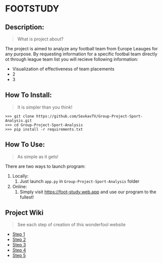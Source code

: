 # FOOTSTUDY

## Description:
> What is project about?

The project is aimed to analyze any football team from Europe Leauges for any purpose.
By requesting information for a specific footbal team directly ot through league team list you will recieve following information:
* Visualization of effectiveness of team placements
* 2
* 3
## How To Install:
> It is simpler than you think!
```
>>> git clone https://github.com/SevkavTV/Group-Project-Sport-Analysis.git
>>> cd Group-Project-Sport-Analysis
>>> pip install -r requirements.txt
```
## How To Use:
> As simple as it gets!

There are two ways to launch program:
1. Locally:
    1. Just launch `app.py` in `Group-Project-Sport-Analysis` folder
2. Online:
    1. Simply visit https://foot-study.web.app and use our program to the fullest!
## Project Wiki
> See each step of creation of this wonderfool website
* [Step 1](https://github.com/SevkavTV/Group-Project-Sport-Analysis/wiki/%D0%94%D0%BE%D0%BC%D0%B0%D1%88%D0%BD%D1%94-%D0%B7%D0%B0%D0%B2%D0%B4%D0%B0%D0%BD%D0%BD%D1%8F-%D0%BD%D0%BE%D0%BC%D0%B5%D1%80-1.)
* [Step 2](https://github.com/SevkavTV/Group-Project-Sport-Analysis/wiki/%D0%94%D0%BE%D0%BC%D0%B0%D1%88%D0%BD%D1%94-%D0%B7%D0%B0%D0%B2%D0%B4%D0%B0%D0%BD%D0%BD%D1%8F-%D0%BD%D0%BE%D0%BC%D0%B5%D1%80-2.)
* [Step 3](https://github.com/SevkavTV/Group-Project-Sport-Analysis/wiki/%D0%94%D0%BE%D0%BC%D0%B0%D1%88%D0%BD%D1%94-%D0%B7%D0%B0%D0%B2%D0%B4%D0%B0%D0%BD%D0%BD%D1%8F-%D0%BD%D0%BE%D0%BC%D0%B5%D1%80-3.)
* [Step 4](https://github.com/SevkavTV/Group-Project-Sport-Analysis/wiki/%D0%94%D0%BE%D0%BC%D0%B0%D1%88%D0%BD%D1%94-%D0%B7%D0%B0%D0%B2%D0%B4%D0%B0%D0%BD%D0%BD%D1%8F-%D0%BD%D0%BE%D0%BC%D0%B5%D1%80-4.)
* [Step 5](https://github.com/SevkavTV/Group-Project-Sport-Analysis/wiki/%D0%94%D0%BE%D0%BC%D0%B0%D1%88%D0%BD%D1%94-%D0%B7%D0%B0%D0%B2%D0%B4%D0%B0%D0%BD%D0%BD%D1%8F-%D0%BD%D0%BE%D0%BC%D0%B5%D1%80-5.)
